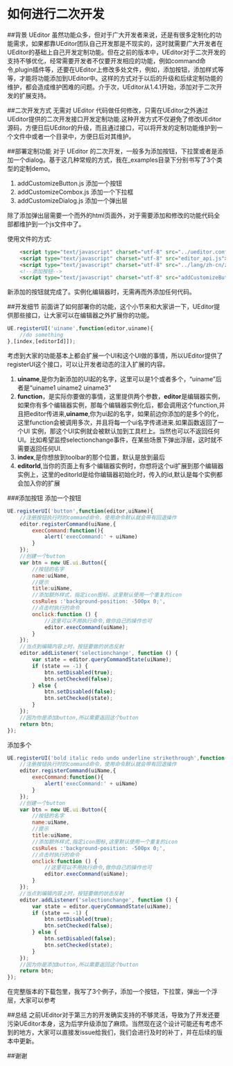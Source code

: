 # 如何进行二次开发
##背景
UEditor 虽然功能众多，但对于广大开发者来说，还是有很多定制化的功能需求，如果都靠UEditor团队自己开发那是不现实的，这时就需要广大开发者在UEditor的基础上自己开发定制功能。但在之前的版本中，UEditor对于二次开发的支持不够优化，经常需要开发者不仅要开发相应的功能，例如command命令,plugin插件等，还要在UEditor上修改多处文件，例如，添加按钮，添加样式等等，才能将功能添加到UEditor中。这样的方式对于以后的升级和后续定制功能的维护，都会造成维护困难的问题。介于次，UEditor从1.4.1开始，添加对于二次开发的扩展支持。

##二次开发方式
无需对 UEditor 代码做任何修改，只需在UEditor之外通过UEditor提供的二次开发接口开发定制功能.这种开发方式不仅避免了修改UEditor源码，方便日后UEditor的升级，而且通过接口，可以将开发的定制功能维护到一个文件中或者一个目录中，方便日后对其维护。


##部署定制功能
对于 UEditor 的二次开发，一般多为添加按钮，下拉筐或者是添加一个dialog。基于这几种常规的方式，我在_examples目录下分别书写了3个类型的定制demo。

1. addCustomizeButton.js 添加一个按钮
2. addCustomizeCombox.js 添加一个下拉框
3. addCustomizeDialog.js 添加一个弹出层

除了添加弹出层需要一个而外的html页面外，对于需要添加和修改的功能代码全部都维护到一个js文件中了。

使用文件的方式:
```html
    <script type="text/javascript" charset="utf-8" src="../ueditor.config.js"></script>
    <script type="text/javascript" charset="utf-8" src="editor_api.js"> </script>
    <script type="text/javascript" charset="utf-8" src="../lang/zh-cn/zh-cn.js"></script>
    <!--添加按钮-->
    <script type="text/javascript" charset="utf-8" src="addCustomizeButton.js"></script>
```

新添加的按钮就完成了。实例化编辑器时，无需再而外添加任何代码。

##开发细节
前面讲了如何部署你的功能，这个小节来和大家讲一下，UEditor提供那些接口，让大家可以在编辑器之外扩展你的功能。

```javascript
UE.registerUI('uiname',function(editor,uiname){
    //do something
},[index,[editorId]]);
```

考虑到大家的功能基本上都会扩展一个UI和这个UI做的事情，所以UEditor提供了registerUI这个接口，可以让开发者动态的注入扩展的内容。

1. **uiname**,是你为新添加的UI起的名字，这里可以是1个或者多个，“uiname”后者是“uiname1 uiname2 uiname3”
2. **function**，是实际你要做的事情，这里提供两个参数，**editor**是编辑器实例，如果你有多个编辑器实例，那每个编辑器实例化后，都会调用这个function,并且把editor传进来,**uiname**,你为ui起的名字，如果前边你添加的是多个的化，这里function会被调用多次，并且将每一个ui名字传递进来.如果函数返回了一个UI 实例，那这个UI实例就会被默认加到工具栏上。当然也可以不返回任何UI。比如希望监控selectionchange事件，在某些场景下弹出浮层，这时就不需要返回任何UI.
3. **index**,是你想放到toolbar的那个位置，默认是放到最后
4. **editorId**,当你的页面上有多个编辑器实例时，你想将这个ui扩展到那个编辑器实例上，这里的editorId是给你编辑器初始化时，传入的id,默认是每个实例都会加入你的扩展

###添加按钮
添加一个按钮

```javascript
UE.registerUI('button',function(editor,uiName){
    //注册按钮执行时的command命令，使用命令默认就会带有回退操作
    editor.registerCommand(uiName,{
        execCommand:function(){
            alert('execCommand:' + uiName)
        }
    });
    //创建一个button
    var btn = new UE.ui.Button({
        //按钮的名字
        name:uiName,
        //提示
        title:uiName,
        //添加额外样式，指定icon图标，这里默认使用一个重复的icon
        cssRules :'background-position: -500px 0;',
        //点击时执行的命令
        onclick:function () {
            //这里可以不用执行命令,做你自己的操作也可
            editor.execCommand(uiName);
        }
    });
    //当点到编辑内容上时，按钮要做的状态反射
    editor.addListener('selectionchange', function () {
        var state = editor.queryCommandState(uiName);
        if (state == -1) {
            btn.setDisabled(true);
            btn.setChecked(false);
        } else {
            btn.setDisabled(false);
            btn.setChecked(state);
        }
    });
    //因为你是添加button,所以需要返回这个button
    return btn;
});
```

添加多个
```javascript
UE.registerUI('bold italic redo undo underline strikethrough',function(editor,uiName){
    //注册按钮执行时的command命令，使用命令默认就会带有回退操作
    editor.registerCommand(uiName,{
        execCommand:function(){
            alert('execCommand:' + uiName)
        }
    });
    //创建一个button
    var btn = new UE.ui.Button({
        //按钮的名字
        name:uiName,
        //提示
        title:uiName,
        //添加额外样式,指定icon图标,这里默认使用一个重复的icon
        cssRules :'background-position: -500px 0;',
        //点击时执行的命令
        onclick:function () {
            //这里可以不用执行命令,做你自己的操作也可
            editor.execCommand(uiName);
        }
    });
    //当点到编辑内容上时，按钮要做的状态反射
    editor.addListener('selectionchange', function () {
        var state = editor.queryCommandState(uiName);
        if (state == -1) {
            btn.setDisabled(true);
            btn.setChecked(false);
        } else {
            btn.setDisabled(false);
            btn.setChecked(state);
        }
    });
    //因为你是添加button,所以需要返回这个button
    return btn;
});
```

在完整版本的下载包里，我写了3个例子，添加一个按钮，下拉筐，弹出一个浮层，大家可以参考

##总结
之前UEditor对于第三方的开发确实支持的不够灵活，导致为了开发还要污染UEditor本身，这为后学升级添加了麻烦。当然现在这个设计可能还有考虑不到的地方，大家可以直接发issue给我们，我们会进行及时的补丁，并在后续的版本中更新。

##谢谢
